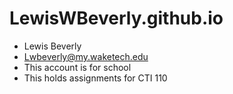 # LewisWBeverly.github.io

* Lewis Beverly
* Lwbeverly@my.waketech.edu
* This account is for school
* This holds assignments for CTI 110
